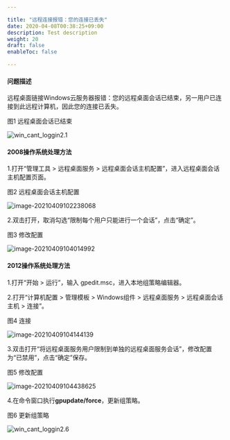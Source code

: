 ```yaml
---

title: "远程连接报错：您的连接已丢失"
date: 2020-04-08T00:38:25+09:00
description: Test description
weight: 20
draft: false
enableToc: false

---
```


#### 问题描述

远程桌面链接Windows云服务器报错：您的远程桌面会话已结束，另一用户已连接到此远程计算机，因此您的连接已丢失。

图1 远程桌面会话已结束

![win_cant_loggin2.1](../../../_images/win_cant_loggin2.1.png)

#### 2008操作系统处理方法

1.打开“管理工具 > 远程桌面服务 > 远程桌面会话主机配置”，进入远程桌面会话主机配置页面。

图2 远程桌面会话主机配置

![image-20210409102238068](../../../_images/win_cant_loggin2.2.png)

2.双击打开，取消勾选“限制每个用户只能进行一个会话”，点击“确定”。

图3 修改配置

![image-20210409104014992](../../../_images/win_cant_loggin2.3.png)

#### 2012操作系统处理方法

1.打开“开始 > 运行”，输入 gpedit.msc，进入本地组策略编辑器。

2.打开“计算机配置 > 管理模板 > Windows组件 > 远程桌面服务 > 远程桌面会话主机 > 连接”。

图4 连接

![image-20210409104144139](../../../_images/win_cant_loggin2.4.png)

3.双击打开“将远程桌面服务用户限制到单独的远程桌面服务会话”，修改配置为“已禁用”，点击“确定”保存。

图5 修改配置

![image-20210409104438625](../../../_images/win_cant_loggin2.5.png)

4.在命令窗口执行**gpupdate/force**，更新组策略。

图6 更新组策略

![win_cant_loggin2.6](../../../_images/win_cant_loggin2.6.png)